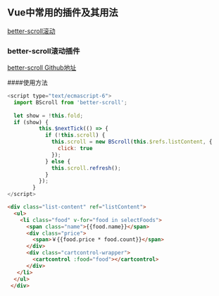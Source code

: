 ## Vue中常用的插件及其用法

[better-scroll滚动](#1)


<h3 id='1'>better-scroll滚动插件</h3>

[better-scroll Github地址](https://github.com/ustbhuangyi/better-scroll)

####使用方法



```js
<script type="text/ecmascript-6">
  import BScroll from 'better-scroll';
  
  let show = !this.fold;
  if (show) {
          this.$nextTick(() => {
            if (!this.scroll) {
              this.scroll = new BScroll(this.$refs.listContent, {
                click: true
              });
            } else {
              this.scroll.refresh();
            }
          });
        }
</script> 
```


```html
<div class="list-content" ref="listContent">
  <ul>
    <li class="food" v-for="food in selectFoods">
      <span class="name">{{food.name}}</span>
      <div class="price">
        <span>￥{{food.price * food.count}}</span>
      </div>
      <div class="cartcontrol-wrapper">
        <cartcontrol :food="food"></cartcontrol>
      </div>
   </li>
  </ul>
 </div>
```


